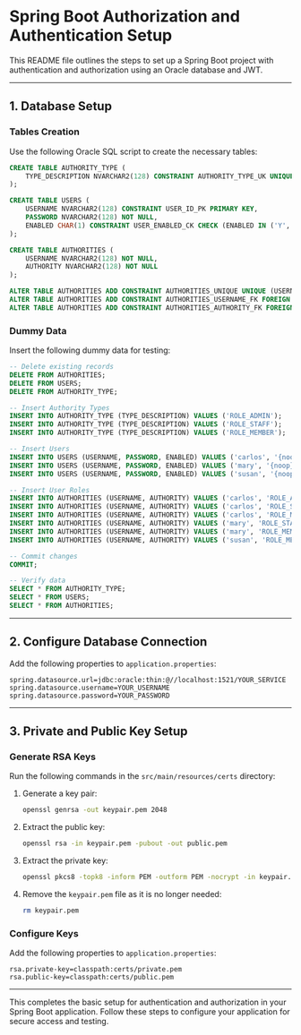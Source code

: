 # Spring Boot Authorization and Authentication Setup

This README file outlines the steps to set up a Spring Boot project with authentication and authorization using an Oracle database and JWT.

---

## 1. Database Setup

### Tables Creation

Use the following Oracle SQL script to create the necessary tables:

```sql
CREATE TABLE AUTHORITY_TYPE (
    TYPE_DESCRIPTION NVARCHAR2(128) CONSTRAINT AUTHORITY_TYPE_UK UNIQUE
);

CREATE TABLE USERS (
    USERNAME NVARCHAR2(128) CONSTRAINT USER_ID_PK PRIMARY KEY,
    PASSWORD NVARCHAR2(128) NOT NULL,
    ENABLED CHAR(1) CONSTRAINT USER_ENABLED_CK CHECK (ENABLED IN ('Y','N')) NOT NULL
);

CREATE TABLE AUTHORITIES (
    USERNAME NVARCHAR2(128) NOT NULL,
    AUTHORITY NVARCHAR2(128) NOT NULL
);

ALTER TABLE AUTHORITIES ADD CONSTRAINT AUTHORITIES_UNIQUE UNIQUE (USERNAME, AUTHORITY);
ALTER TABLE AUTHORITIES ADD CONSTRAINT AUTHORITIES_USERNAME_FK FOREIGN KEY (USERNAME) REFERENCES USERS (USERNAME) ENABLE;
ALTER TABLE AUTHORITIES ADD CONSTRAINT AUTHORITIES_AUTHORITY_FK FOREIGN KEY (AUTHORITY) REFERENCES AUTHORITY_TYPE (TYPE_DESCRIPTION);
```

### Dummy Data

Insert the following dummy data for testing:

```sql
-- Delete existing records
DELETE FROM AUTHORITIES;
DELETE FROM USERS;
DELETE FROM AUTHORITY_TYPE;

-- Insert Authority Types
INSERT INTO AUTHORITY_TYPE (TYPE_DESCRIPTION) VALUES ('ROLE_ADMIN');
INSERT INTO AUTHORITY_TYPE (TYPE_DESCRIPTION) VALUES ('ROLE_STAFF');
INSERT INTO AUTHORITY_TYPE (TYPE_DESCRIPTION) VALUES ('ROLE_MEMBER');

-- Insert Users
INSERT INTO USERS (USERNAME, PASSWORD, ENABLED) VALUES ('carlos', '{noop}testpassword', 'Y');
INSERT INTO USERS (USERNAME, PASSWORD, ENABLED) VALUES ('mary', '{noop}testpassword', 'Y');
INSERT INTO USERS (USERNAME, PASSWORD, ENABLED) VALUES ('susan', '{noop}testpassword', 'Y');

-- Insert User Roles
INSERT INTO AUTHORITIES (USERNAME, AUTHORITY) VALUES ('carlos', 'ROLE_ADMIN');
INSERT INTO AUTHORITIES (USERNAME, AUTHORITY) VALUES ('carlos', 'ROLE_STAFF');
INSERT INTO AUTHORITIES (USERNAME, AUTHORITY) VALUES ('carlos', 'ROLE_MEMBER');
INSERT INTO AUTHORITIES (USERNAME, AUTHORITY) VALUES ('mary', 'ROLE_STAFF');
INSERT INTO AUTHORITIES (USERNAME, AUTHORITY) VALUES ('mary', 'ROLE_MEMBER');
INSERT INTO AUTHORITIES (USERNAME, AUTHORITY) VALUES ('susan', 'ROLE_MEMBER');

-- Commit changes
COMMIT;

-- Verify data
SELECT * FROM AUTHORITY_TYPE;
SELECT * FROM USERS;
SELECT * FROM AUTHORITIES;
```

---

## 2. Configure Database Connection

Add the following properties to `application.properties`:

```properties
spring.datasource.url=jdbc:oracle:thin:@//localhost:1521/YOUR_SERVICE
spring.datasource.username=YOUR_USERNAME
spring.datasource.password=YOUR_PASSWORD
```

---

## 3. Private and Public Key Setup

### Generate RSA Keys

Run the following commands in the `src/main/resources/certs` directory:

1. Generate a key pair:
   ```bash
   openssl genrsa -out keypair.pem 2048
   ```
2. Extract the public key:
   ```bash
   openssl rsa -in keypair.pem -pubout -out public.pem
   ```
3. Extract the private key:
   ```bash
   openssl pkcs8 -topk8 -inform PEM -outform PEM -nocrypt -in keypair.pem -out private.pem
   ```
4. Remove the `keypair.pem` file as it is no longer needed:
   ```bash
   rm keypair.pem
   ```

### Configure Keys

Add the following properties to `application.properties`:

```properties
rsa.private-key=classpath:certs/private.pem
rsa.public-key=classpath:certs/public.pem
```

---

This completes the basic setup for authentication and authorization in your Spring Boot application. Follow these steps to configure your application for secure access and testing.

